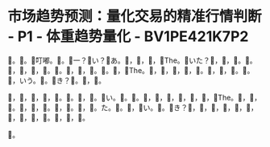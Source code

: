 # 市场趋势预测：量化交易的精准行情判断 - P1 - 体重趋势量化 - BV1PE421K7P2

🎼。🎼。🎼叮嘟。🎼。🎼一？🎼い？🎼あ。🎼，🎼，🎼，🎼The。🎼いた？🎼，🎼，🎼。🎼。🎼，🎼，🎼，🎼。🎼。🎼，🎼，🎼。🎼。🎼，🎼The。🎼，🎼，🎼，🎼，🎼。🎼，🎼，🎼。🎼。🎼，いう。🎼。🎼き？🎼。🎼，🎼。

🎼，🎼，🎼，🎼，🎼。🎼。🎼，🎼。🎼い。🎼。🎼。🎼，🎼，🎼，🎼，🎼，🎼，🎼The。🎼，🎼，🎼。🎼，🎼，🎼。🎼，🎼。🎼，🎼。た。🎼。🎼，🎼い。🎼。🎼き？🎼，🎼，🎼，🎼，🎼，🎼，🎼，🎼，🎼，🎼。🎼，🎼，🎼。

🎼。